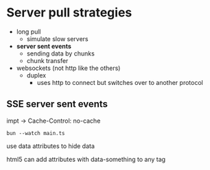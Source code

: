 # Server pull strategies

* long pull
  * simulate slow servers
* **server sent events**
  * sending data by chunks
  * chunk transfer
* websockets (not http like the others)
  * duplex
    * uses http to connect but switches over to another protocol

## SSE server sent events

impt -> Cache-Control: no-cache





`bun --watch main.ts`

use data attributes to hide data

html5 can add attributes with data-something to any tag

